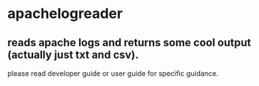 # apachelogreader
reads apache logs and returns some cool output (actually just txt and csv).
---
please read developer guide or user guide for specific guidance.

